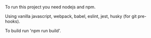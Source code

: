 To run this project you need nodejs and npm.

Using vanilla javascript, webpack, babel, eslint, jest, husky (for git pre-hooks).

To build run 'npm run build'.
